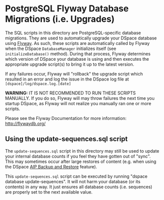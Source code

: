 # PostgreSQL Flyway Database Migrations (i.e. Upgrades)

The SQL scripts in this directory are PostgreSQL-specific database migrations. They are
used to automatically upgrade your DSpace database using [Flyway](http://flywaydb.org/).
As such, these scripts are automatically called by Flyway when the DSpace
`DatabaseManager` initializes itself (see `initializeDatabase()` method). During
that process, Flyway determines which version of DSpace your database is using
and then executes the appropriate upgrade script(s) to bring it up to the latest 
version. 

If any failures occur, Flyway will "rollback" the upgrade script which resulted
in an error and log the issue in the DSpace log file at `[dspace]/log/dspace.log.[date]`

**WARNING:** IT IS NOT RECOMMENDED TO RUN THESE SCRIPTS MANUALLY. If you do so,
Flyway will may throw failures the next time you startup DSpace, as Flyway will
not realize you manually ran one or more scripts.

Please see the Flyway Documentation for more information: http://flywaydb.org/

## Using the update-sequences.sql script

The `update-sequences.sql` script in this directory may still be used to update
your internal database counts if you feel they have gotten out of "sync". This
may sometimes occur after large restores of content (e.g. when using the DSpace
[AIP Backup and Restore](https://wiki.duraspace.org/display/DSDOC5x/AIP+Backup+and+Restore) 
feature).

This `update-sequences.sql` script can be executed by running 
"dspace database update-sequences". It will not harm your 
database (or its contents) in any way. It just ensures all database counts (i.e.
sequences) are properly set to the next available value.
